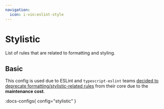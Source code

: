 ```yaml
---
navigation:
  icon: i-vin:eslint-style
---
```


# Stylistic

List of rules that are related to formatting and styling.

## Basic

This config is used due to ESLint and `typescript-eslint` teams [decided to deprecate formatting/stylistic-related rules](https://github.com/eslint/eslint/issues/17522) from their core due to the **maintenance cost**.

:docs-configs{ config="stylistic" }
